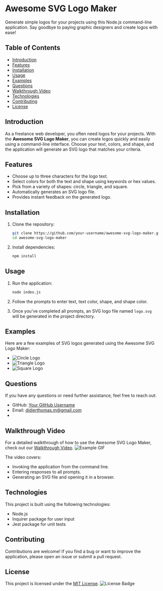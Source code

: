 # Awesome SVG Logo Maker

Generate simple logos for your projects using this Node.js command-line application. 
Say goodbye to paying graphic designers and create logos with ease!

## Table of Contents

- [Introduction](#introduction)
- [Features](#features)
- [Installation](#installation)
- [Usage](#usage)
- [Examples](#examples)
- [Questions](#questions)
- [Walkthrough Video](#walkthrough-video)
- [Technologies](#technologies)
- [Contributing](#contributing)
- [License](#license)

## Introduction

As a freelance web developer, you often need logos for your projects. With the **Awesome SVG Logo Maker**, you can create logos quickly and easily using a command-line interface. Choose your text, colors, and shape, and the application will generate an SVG logo that matches your criteria.

## Features

- Choose up to three characters for the logo text.
- Select colors for both the text and shape using keywords or hex values.
- Pick from a variety of shapes: circle, triangle, and square.
- Automatically generates an SVG logo file.
- Provides instant feedback on the generated logo.

## Installation

1. Clone the repository:

   ```sh
   git clone https://github.com/your-username/awesome-svg-logo-maker.git
   cd awesome-svg-logo-maker
   
2. Install dependencies:

    ```sh
   npm install

## Usage

1. Run the application:
    ```sh
   node index.js
   
2. Follow the prompts to enter text, text color, shape, and shape color.

3. Once you've completed all prompts, an SVG logo file named `logo.svg` will be generated in the project directory.

## Examples

Here are a few examples of SVG logos generated using the Awesome SVG Logo Maker:

- ![Circle Logo](./examples/circle_logo.svg)
- ![Triangle Logo](./examples/triangle_logo.svg)
- ![Square Logo](./examples/square_logo.svg)

## Questions

If you have any questions or need further assistance, feel free to reach out:

- GitHub: [Your GitHub Username](https://github.com/didierthomasm)
- Email: didierthomas.m@gmail.com
- 
## Walkthrough Video

For a detailed walkthrough of how to use the Awesome SVG Logo Maker, 
check out our [Walkthrough Video](./assets/video/awesome_svg_maker.gif).
![Example GIF](./assets/video/awesome_svg_maker.gif)

The video covers:

- Invoking the application from the command line.
- Entering responses to all prompts.
- Generating an SVG file and opening it in a browser.

## Technologies

This project is built using the following technologies:

- Node.js
- Inquirer package for user input
- Jest package for unit tests

## Contributing

Contributions are welcome! 
If you find a bug or want to improve the application, please open an issue or submit a pull request.

## License

This project is licensed under the [MIT License](https://opensource.org/licenses/MIT).
![License Badge](https://img.shields.io/badge/License-MIT%20License-blue.svg)